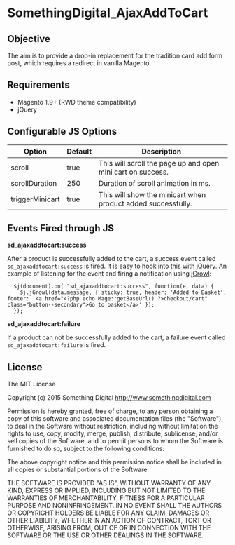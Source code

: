 SomethingDigital_AjaxAddToCart
==

Objective
--

The aim is to provide a drop-in replacement for the tradition card add form post, which requires a redirect in vanilla Magento.

Requirements
--

- Magento 1.9+ (RWD theme compatibility)
- jQuery

Configurable JS Options
--
| Option           |  Default                             |  Description                                               |
|------------------|--------------------------------------|------------------------------------------------------------|
| scroll             | true                                    | This will scroll the page up and open mini cart on success. |
| scrollDuration             | 250                                    | Duration of scroll animation in ms. |
| triggerMinicart             | true                                    | This will show the minicart when product added successfully. |

Events Fired through JS
--
**sd_ajaxaddtocart:success**

After a product is successfully added to the cart, a success event called `sd_ajaxaddtocart:success` is fired. It is easy to hook into this with jQuery. An example of listening for the event and firing a notification using [jGrowl](https://github.com/stanlemon/jGrowl):

```
  $j(document).on( "sd_ajaxaddtocart:success", function(e, data) {
    $j.jGrowl(data.message, { sticky: true, header: 'Added to Basket', footer: '<a href="<?php echo Mage::getBaseUrl() ?>checkout/cart" class="button--secondary">Go to basket</a>' });
  });
```

**sd_ajaxaddtocart:failure**

If a product can not be successfully added to the cart, a failure event called `sd_ajaxaddtocart:failure` is fired.


License
--

The MIT License

Copyright (c) 2015 Something Digital http://www.somethingdigital.com

Permission is hereby granted, free of charge, to any person obtaining a copy of this software and associated documentation files (the "Software"), to deal in the Software without restriction, including without limitation the rights to use, copy, modify, merge, publish, distribute, sublicense, and/or sell copies of the Software, and to permit persons to whom the Software is furnished to do so, subject to the following conditions:

The above copyright notice and this permission notice shall be included in all copies or substantial portions of the Software.

THE SOFTWARE IS PROVIDED "AS IS", WITHOUT WARRANTY OF ANY KIND, EXPRESS OR IMPLIED, INCLUDING BUT NOT LIMITED TO THE WARRANTIES OF MERCHANTABILITY, FITNESS FOR A PARTICULAR PURPOSE AND NONINFRINGEMENT. IN NO EVENT SHALL THE AUTHORS OR COPYRIGHT HOLDERS BE LIABLE FOR ANY CLAIM, DAMAGES OR OTHER LIABILITY, WHETHER IN AN ACTION OF CONTRACT, TORT OR OTHERWISE, ARISING FROM, OUT OF OR IN CONNECTION WITH THE SOFTWARE OR THE USE OR OTHER DEALINGS IN THE SOFTWARE.
